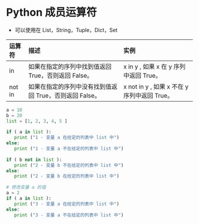 
&emsp;
# Python 成员运算符
- 可以使用在 List，String，Tuple，Dict，Set

运算符|	描述	|实例
|:--|:--|:--|
in	|如果在指定的序列中找到值返回 True，否则返回 False。	|x in y  , 如果 x 在 y 序列中返回 True。
not in	|如果在指定的序列中没有找到值返回 True，否则返回 False。	|x not in y , 如果 x 不在 y 序列中返回 True。

```python
a = 10
b = 20
list = [1, 2, 3, 4, 5 ]
 
if ( a in list ):
   print ("1 - 变量 a 在给定的列表中 list 中")
else:
   print ("1 - 变量 a 不在给定的列表中 list 中")
 
if ( b not in list ):
   print ("2 - 变量 b 不在给定的列表中 list 中")
else:
   print ("2 - 变量 b 在给定的列表中 list 中")
 
# 修改变量 a 的值
a = 2
if ( a in list ):
   print ("3 - 变量 a 在给定的列表中 list 中")
else:
   print ("3 - 变量 a 不在给定的列表中 list 中")
```
